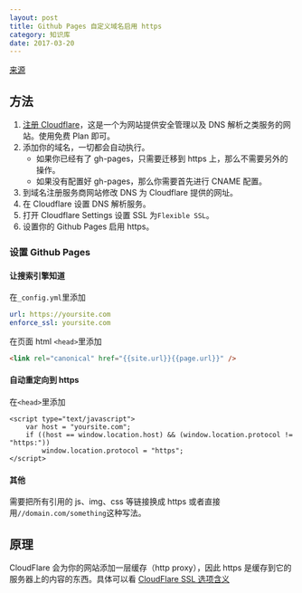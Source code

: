 ```yaml
---
layout: post
title: Github Pages 自定义域名启用 https
category: 知识库
date: 2017-03-20
---
```


[来源](https://sheharyar.me/blog/free-ssl-for-github-pages-with-custom-domains/)

## 方法

1. [注册 Cloudflare](https://support.cloudflare.com/hc/en-us/articles/201720164-Sign-up-planning-guide)，这是一个为网站提供安全管理以及 DNS 解析之类服务的网站。使用免费 Plan 即可。
2. 添加你的域名，一切都会自动执行。
    * 如果你已经有了 gh-pages，只需要迁移到 https 上，那么不需要另外的操作。
    * 如果没有配置好 gh-pages，那么你需要首先进行 CNAME 配置。
3. 到域名注册服务商网站修改 DNS 为 Cloudflare 提供的网址。
4. 在 Cloudflare 设置 DNS 解析服务。
5. 打开 Cloudflare Settings 设置 SSL 为`Flexible SSL`。
6. 设置你的 Github Pages 启用 https。

### 设置 Github Pages

#### 让搜索引擎知道
在`_config.yml`里添加

```yaml
url: https://yoursite.com
enforce_ssl: yoursite.com
```

在页面 html `<head>`里添加

```html
<link rel="canonical" href="{{site.url}}{{page.url}}" />
```

#### 自动重定向到 https
在`<head>`里添加

```
<script type="text/javascript">
    var host = "yoursite.com";
    if ((host == window.location.host) && (window.location.protocol != "https:"))
        window.location.protocol = "https";
</script>
```

#### 其他
需要把所有引用的 js、img、css 等链接换成 https 或者直接用`//domain.com/something`这种写法。

## 原理
CloudFlare 会为你的网站添加一层缓存（http proxy），因此 https 是缓存到它的服务器上的内容的东西。具体可以看 [CloudFlare SSL 选项含义](https://support.cloudflare.com/hc/en-us/articles/200170416-What-do-the-SSL-options-mean-)
